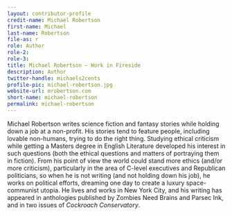 ```yaml
---
layout: contributor-profile
credit-name: Michael Robertson
first-name: Michael
last-name: Robertson
file-as: r
role: Author
role-2:
role-3:
title: Michael Robertson — Work in Fireside
description: Author
twitter-handle: michaels2cents
profile-pic: michael-robertson.jpg
website-url: mrobertson.com
short-name: michael-robertson
permalink: michael-robertson
---
```

Michael Robertson writes science fiction and fantasy stories while holding down a job at a non-profit. His stories tend to feature people, including lovable non-humans, trying to do the right thing. Studying ethical criticism while getting a Masters degree in English Literature developed his interest in such questions (both the ethical questions and matters of portraying them in fiction). From his point of view the world could stand more ethics (and/or more criticism), particularly in the area of C-level executives and Republican politicians, so when he is not writing (and not holding down his job), he works on political efforts, dreaming one day to create a luxury space-communist utopia. He lives and works in New York City, and his writing has appeared in anthologies published by Zombies Need Brains and Parsec Ink, and in two issues of _Cockroach Conservatory_.
